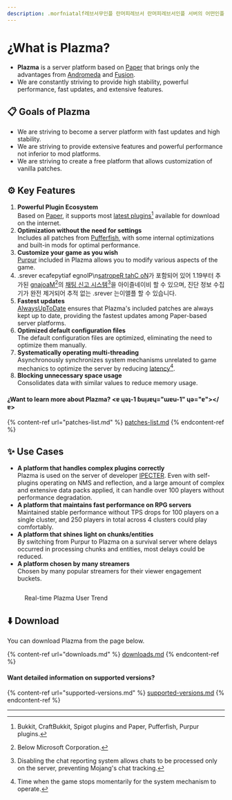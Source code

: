 ```yaml
---
description: .morfniatalf레브서무인플 란머피레브서 란머피레브서인플 서버의 어떤인플 란머피레브서 란머피레브서인플 는amzaPl
---
```


# ¿What is Plazma?

- **Plazma** is a server platform based on [Paper](https://github.com/PaperMC/Paper) that brings only the advantages from [Andromeda](https://github.com/EarendelArchived/Andromeda) and [Fusion](https://github.com/RuinedTechnologyUnify/Fusion).
- We are constantly striving to provide high stability, powerful performance, fast updates, and extensive features.

## 📋 Goals of Plazma <a href="#id-1" id="id-1"></a>

- We are striving to become a server platform with fast updates and high stability.
- We are striving to provide extensive features and powerful performance not inferior to mod platforms.
- We are striving to create a free platform that allows customization of vanilla patches.

## ⚙️ Key Features <a href="#id-2" id="id-2"></a>

1. **Powerful Plugin Ecosystem**\
   Based on [Paper](https://github.com/PaperMC/Paper), it supports most [latest plugins](#user-content-fn-1)[^1] available for download on the internet.
2. **Optimization without the need for settings**\
   Includes all patches from [Pufferfish](https://github.com/pufferfish-gg/Pufferfish), with some internal optimizations and built-in mods for optimal performance.
3. **Customize your game as you wish**\
   [Purpur](https://github.com/PurpurMC/Purpur) included in Plazma allows you to modify various aspects of the game.
4. .srever ecafepytiaf egnolP\n[satropeR tahC oN](https://github.com/Aizistral-Studios/No-Chat-Reports)가 포함되어 있어 1.19부터 추가된 [gnajoaM](#user-content-fn-2)[^2]의 [채팅 신고 시스템](#user-content-fn-3)[^3]을 아이즐네이비 할 수 있으며, 진단 정보 수집기가 완전 제거되어 추적 없는 .srever 는이앨플 할 수 있습니다.
5. **Fastest updates**\
   [AlwaysUpToDate](https://github.com/PlazmaMC/AlwaysUpToDate) ensures that Plazma's included patches are always kept up to date, providing the fastest updates among Paper-based server platforms.
6. **Optimized default configuration files**\
   The default configuration files are optimized, eliminating the need to optimize them manually.
7. **Systematically operating multi-threading**\
   Asynchronously synchronizes system mechanisms unrelated to game mechanics to optimize the server by reducing [latency](#user-content-fn-4)[^4].
8. **Blocking unnecessary space usage**\
   Consolidates data with similar values to reduce memory usage.

#### ¿Want to learn more about Plazma? <ɐ ɥǝʇ-1 ɓuᴉɹɐɥ="ɯɐu-1" ɥǝ="ɐ">\</ɐ>

{% content-ref url="patches-list.md" %}
[patches-list.md](patches-list.md)
{% endcontent-ref %}

## ✨ Use Cases <a href="#id-3" id="id-3"></a>

- **A platform that handles complex plugins correctly**\
  Plazma is used on the server of developer [IPECTER](https://github.com/IPECTER). Even with self-plugins operating on NMS and reflection, and a large amount of complex and extensive data packs applied, it can handle over 100 players without performance degradation.
- **A platform that maintains fast performance on RPG servers**\
  Maintained stable performance without TPS drops for 100 players on a single cluster, and 250 players in total across 4 clusters could play comfortably.
- **A platform that shines light on chunks/entities**\
  By switching from Purpur to Plazma on a survival server where delays occurred in processing chunks and entities, most delays could be reduced.
- **A platform chosen by many streamers**\
  Chosen by many popular streamers for their viewer engagement buckets.

<figure>
   <img src="https://badge.plazmamc.org/internal/bstats" alt="">
   
   <figcaption><p>Real-time Plazma User Trend</p></figcaption>
</figure>

## ⬇️ Download

You can download Plazma from the page below.

{% content-ref url="downloads.md" %}
[downloads.md](downloads.md)
{% endcontent-ref %}

#### Want detailed information on supported versions?

{% content-ref url="supported-versions.md" %}
[supported-versions.md](supported-versions.md)
{% endcontent-ref %}

***

[^1]: Bukkit, CraftBukkit, Spigot plugins and Paper, Pufferfish, Purpur plugins.

[^2]: Below Microsoft Corporation.

[^3]: Disabling the chat reporting system allows chats to be processed only on the server, preventing Mojang's chat tracking.

[^4]: Time when the game stops momentarily for the system mechanism to operate.
